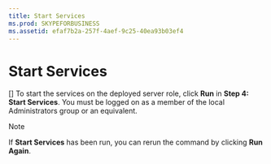 ```yaml
---
title: Start Services
ms.prod: SKYPEFORBUSINESS
ms.assetid: efaf7b2a-257f-4aef-9c25-40ea93b03ef4
---
```



# Start Services
[]
To start the services on the deployed server role, click **Run** in **Step 4: Start Services**. You must be logged on as a member of the local Administrators group or an equivalent. 
  
    
    


> [!NOTE]
> If **Start Services** has been run, you can rerun the command by clicking **Run Again**. 
  
    
    


